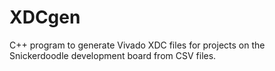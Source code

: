 # XDCgen
C++ program to generate Vivado XDC files for projects on the Snickerdoodle development board from CSV files.
